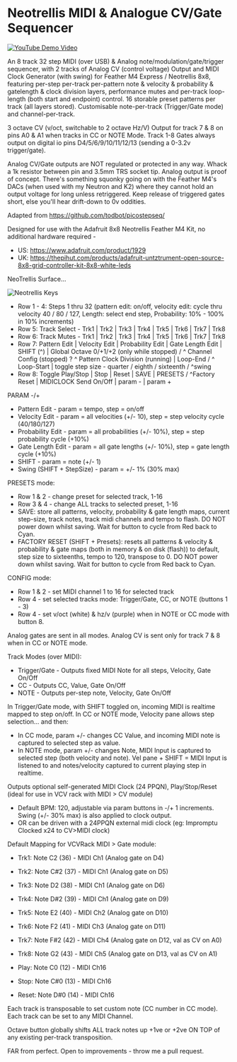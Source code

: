 # Neotrellis MIDI & Analogue CV/Gate Sequencer
[![YouTube Demo Video](http://img.youtube.com/vi/L5sNkB95-T4/0.jpg)](http://www.youtube.com/watch?v=L5sNkB95-T4 "Demo Video")

An 8 track 32 step MIDI (over USB) & Analog note/modulation/gate/trigger sequencer, with 2 tracks of Analog CV (control voltage) Output and MIDI Clock Generator (with swing) for Feather M4 Express / Neotrellis 8x8, featuring per-step per-track per-pattern note & velocity & probability & gatelength & clock division layers, performance mutes and per-track loop-length (both start and endpoint) control.
16 storable preset patterns per track (all layers stored). Customisable note-per-track (Trigger/Gate mode) and channel-per-track.

3 octave CV (v/oct, switchable to 2 octave Hz/V) Output for track 7 & 8 on pins A0 & A1 when tracks in CC or NOTE Mode.
Track 1-8 Gates always output on digital io pins D4/5/6/9/10/11/12/13 (sending a 0-3.2v trigger/gate).

Analog CV/Gate outputs are NOT regulated or protected in any way. Whack a 1k resistor between pin and 3.5mm TRS socket tip. Analog output is  proof of concept. There's something squonky going on with the Feather M4's DACs (when used with my Neutron and K2) where they cannot hold an output voltage for long unless retriggered. Keep release of triggered gates short, else you'll hear drift-down to 0v oddities.


Adapted from https://github.com/todbot/picostepseq/

Designed for use with the Adafruit 8x8 Neotrellis Feather M4 Kit, no additional hardware required - 
- US:  https://www.adafruit.com/product/1929
- UK: https://thepihut.com/products/adafruit-untztrument-open-source-8x8-grid-controller-kit-8x8-white-leds

NeoTrellis Surface...

![Neotrellis Keys](https://apatchworkboy.com/wp-content/uploads/2023/11/Screenshot-2023-11-12-at-00.12.05.png)

- Row 1 - 4: Steps 1 thru 32 (pattern edit: on/off, velocity edit: cycle thru velocity 40 / 80 / 127, Length: select end step, Probability: 10% - 100% in 10% increments)
- Row 5: Track Select - Trk1 | Trk2 | Trk3 | Trk4 | Trk5 | Trk6 | Trk7 | Trk8
- Row 6: Track Mutes - Trk1 | Trk2 | Trk3 | Trk4 | Trk5 | Trk6 | Trk7 | Trk8
- Row 7: Pattern Edit | Velocity Edit | Probability Edit | Gate Length Edit | SHIFT (^) | Global Octave 0/+1/+2 (only while stopped) / ^ Channel Config (stopped) ? ^ Pattern Clock Division (running) | Loop-End / ^ Loop-Start | toggle step size - quarter / eighth / sixteenth / ^swing
- Row 8: Toggle Play/Stop | Stop | Reset | SAVE | PRESETS / ^Factory Reset | MIDICLOCK Send On/Off | param - | param +

PARAM -/+
- Pattern Edit - param = tempo, step = on/off
- Velocity Edit - param = all velocities (+/- 10), step = step velocity cycle (40/180/127)
- Probability Edit - param = all probabilities (+/- 10%), step = step probability cycle (+10%)
- Gate Length Edit - param = all gate lengths (+/- 10%), step = gate length cycle (+10%)
- SHIFT - param = note (+/- 1)
- Swing (SHIFT + StepSize) - param = +/- 1% (30% max)

PRESETS mode:
- Row 1 & 2 - change preset for selected track, 1-16
- Row 3 & 4 - change ALL tracks to selected preset, 1-16
- SAVE: store all patterns, velocity, probability & gate length maps, current step-size, track notes, track midi channels and tempo to flash. DO NOT power down whilst saving. Wait for button to cycle from Red back to Cyan.
- FACTORY RESET (SHIFT + Presets): resets all patterns & velocity & probability & gate maps (both in memory & on disk (flash)) to default, step size to sixteenths, tempo to 120, transpose to 0. DO NOT power down whilst saving. Wait for button to cycle from Red back to Cyan.

CONFIG mode:
- Row 1 & 2 - set MIDI channel 1 to 16 for selected track
- Row 4 - set selected tracks mode: Trigger/Gate, CC, or NOTE (buttons 1 - 3)
- Row 4 - set v/oct (white) & hz/v (purple) when in NOTE or CC mode with button 8.

Analog gates are sent in all modes. Analog CV is sent only for track 7 & 8 when in CC or NOTE mode.

Track Modes (over MIDI):
- Trigger/Gate - Outputs fixed MIDI Note for all steps, Velocity, Gate On/Off
- CC - Outputs CC, Value, Gate On/Off
- NOTE - Outputs per-step note, Velocity, Gate On/Off

In Trigger/Gate mode, with SHIFT toggled on, incoming MIDI is realtime mapped to step on/off.
In CC or NOTE mode, Velocity pane allows step selection... and then:
 - In CC mode, param +/- changes CC Value, and incoming MIDI note is captured to selected step as value. 
 - In NOTE mode, param +/- changes Note, MIDI Input is captured to selected step (both velocity and note). Vel pane + SHIFT = MIDI Input is listened to and notes/velocity captured to current playing step in realtime.
 

Outputs optional self-generated MIDI Clock (24 PPQN), Play/Stop/Reset (ideal for use in VCV rack with MIDI > CV module)
- Default BPM: 120, adjustable via param buttons in -/+ 1 increments. Swing (+/- 30% max) is also applied to clock output.
- OR can be driven with a 24PPQN external midi clock (eg: Impromptu Clocked x24 to CV>MIDI clock)

Default Mapping for VCVRack MIDI > Gate module:
- Trk1: Note C2 (36) - MIDI Ch1 (Analog gate on D4)
- Trk2: Note C#2 (37) - MIDI Ch1 (Analog gate on D5)
- Trk3: Note D2 (38) - MIDI Ch1 (Analog gate on D6)
- Trk4: Note D#2 (39) - MIDI Ch1 (Analog gate on D9)
- Trk5: Note E2 (40) - MIDI Ch2 (Analog gate on D10)
- Trk6: Note F2 (41) - MIDI Ch3 (Analog gate on D11)
- Trk7: Note F#2 (42) - MIDI Ch4 (Analog gate on D12, val as CV on A0)
- Trk8: Note G2 (43) - MIDI Ch5 (Analog gate on D13, val as CV on A1)

- Play: Note C0 (12) - MIDI Ch16
- Stop: Note C#0 (13) - MIDI Ch16
- Reset: Note D#0 (14) - MIDI Ch16

Each track is transposable to set custom note (CC number in CC mode). Each track can be set to any MIDI Channel.

Octave button globally shifts ALL track notes up +1ve or +2ve ON TOP of any existing per-track transposition.

FAR from perfect. Open to improvements - throw me a pull request.
